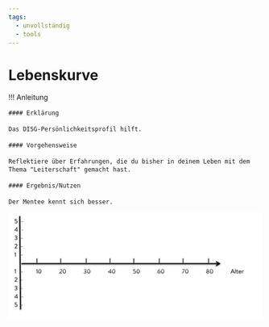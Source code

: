 ```yaml
---
tags:
  - unvollständig
  - tools
---
```


# Lebenskurve

!!! Anleitung

    #### Erklärung

    Das DISG-Persönlichkeitsprofil hilft. 

    #### Vorgehensweise

    Reflektiere über Erfahrungen, die du bisher in deinem Leben mit dem Thema "Leiterschaft" gemacht hast.

    #### Ergebnis/Nutzen

    Der Mentee kennt sich besser.

![RAISE LEADERS Journey](../assets/lebenskurve.png)

